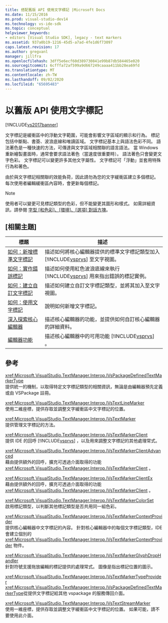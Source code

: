 ```yaml
---
title: 搭配舊版 API 使用文字標記 |Microsoft Docs
ms.date: 11/15/2016
ms.prod: visual-studio-dev14
ms.technology: vs-ide-sdk
ms.topic: conceptual
helpviewer_keywords:
- editors [Visual Studio SDK], legacy - text markers
ms.assetid: 937a0b19-1216-45d5-a7ad-4fe1d6f73097
caps.latest.revision: 17
ms.author: gregvanl
manager: jillfra
ms.openlocfilehash: 3dff5e6ecf60d389730841e99b87db584465e020
ms.sourcegitcommit: 6cfffa72af599a9d667249caaaa411bb28ea69fd
ms.translationtype: MT
ms.contentlocale: zh-TW
ms.lasthandoff: 09/02/2020
ms.locfileid: "65695483"
---
```

# <a name="using-text-markers-with-the-legacy-api"></a>以舊版 API 使用文字標記
[!INCLUDE[vs2017banner](../includes/vs2017banner.md)]

文字標記是緩衝區中的浮動文字範圍，可能會影響文字區域的顯示和行為。 標記包括中斷點、書簽、波浪底線和唯讀區域。 文字標記基本上與語法色彩不同。 語法著色是一種快速的方法，可傳達與文字區域相關聯的語言語法。 當 Windows 重新繪製畫面時，通常會要求語法著色（當速度很重要時）。 語法著色只會變更文字色彩。 文字標記可以變更許多其他文字屬性。 文字標記可「浮動」並套用特殊行為和著色。  
  
 由於與文字標記相關聯的效能負荷，因此請勿為您的文字緩衝區建立多個標記。 每次使用者編輯緩衝區內容時，會更新每個標記。  
  
> [!NOTE]
> 使用者可以變更可見標記類型的色彩，但不能變更其圖形和樣式。 如需詳細資訊，請參閱 [字型 [和色彩]、[環境]、[選項] 對話方塊](../ide/reference/fonts-and-colors-environment-options-dialog-box.md)。  
  
## <a name="related-topics"></a>[相關主題]  
  
|標題|描述|  
|-----------|-----------------|  
|[如何：新增標準文字標記](../extensibility/how-to-add-standard-text-markers.md)|描述如何將核心編輯器提供的標準文字標記類型加入 [!INCLUDE[vsprvs](../includes/vsprvs-md.md)] 至文字視圖。|  
|[如何：實作錯誤標記](../extensibility/how-to-implement-error-markers.md)|描述如何使用紅色波浪底線來執行 [!INCLUDE[vsprvs](../includes/vsprvs-md.md)] 用來指出錯誤的標記實例。|  
|[如何：建立自訂文字標記](../extensibility/how-to-create-custom-text-markers.md)|描述如何建立自訂文字標記類型，並將其加入至文字視圖。|  
|[如何：使用文字標記](../extensibility/how-to-use-text-markers.md)|說明如何新增文字標記。|  
|[深入探索核心編輯器](../extensibility/inside-the-core-editor.md)|描述核心編輯器的功能，並提供如何自訂核心編輯器的詳細資料。|  
|[編輯器功能](https://msdn.microsoft.com/bdac940d-1f14-4019-a01f-fd0bb3dc7198)|描述核心編輯器中的可用功能 [!INCLUDE[vsprvs](../includes/vsprvs-md.md)] 。|  
  
## <a name="reference"></a>參考  
 <xref:Microsoft.VisualStudio.TextManager.Interop.IVsPackageDefinedTextMarkerType>  
 提供統一的機制，以取得特定文字標記類型的相關資訊，無論是由編輯器預先定義或由 VSPackage 註冊。  
  
 <xref:Microsoft.VisualStudio.TextManager.Interop.IVsTextLineMarker>  
 使用二維座標，提供存取並調整文字緩衝區中文字標記的位置。  
  
 <xref:Microsoft.VisualStudio.TextManager.Interop.IVsTextMarker>  
 提供管理文字標記的方法。  
  
 <xref:Microsoft.VisualStudio.TextManager.Interop.IVsTextMarkerClient>  
 提供 IDE 的回呼 [!INCLUDE[vsprvs](../includes/vsprvs-md.md)] ，以及用來調整文字標記的其他處理常式。  
  
 <xref:Microsoft.VisualStudio.TextManager.Interop.IVsTextMarkerClientAdvanced>  
 藉由提供額外的回呼，擴充可透過介面取得的功能 <xref:Microsoft.VisualStudio.TextManager.Interop.IVsTextMarkerClient> 。  
  
 <xref:Microsoft.VisualStudio.TextManager.Interop.IVsTextMarkerClientEx>  
 藉由提供額外的回呼，擴充可透過介面取得的功能 <xref:Microsoft.VisualStudio.TextManager.Interop.IVsTextMarkerClient> 。  
  
 <xref:Microsoft.VisualStudio.TextManager.Interop.IVsTextMarkerColorSet>  
 啟用標記類型，以判斷其他標記類型是否共用同一組色彩。  
  
 <xref:Microsoft.VisualStudio.TextManager.Interop.IVsTextMarkerContextProvider>  
 提供核心編輯器中文字標記的內容。 針對核心編輯器中的每個文字標記類型，IDE 會建立個別的 <xref:Microsoft.VisualStudio.TextManager.Interop.IVsTextMarkerContextProvider> 物件。  
  
 <xref:Microsoft.VisualStudio.TextManager.Interop.IVsTextMarkerGlyphDropHandler>  
 針對符號支援拖放編輯的標記提供的處理常式。 圖像是指出標記位置的圖示。  
  
 <xref:Microsoft.VisualStudio.TextManager.Interop.IVsTextMarkerTypeProvider>  
 <xref:Microsoft.VisualStudio.TextManager.Interop.IVsPackageDefinedTextMarkerType>從提供文字標記給其他 vspackage 的服務傳回介面。  
  
 <xref:Microsoft.VisualStudio.TextManager.Interop.IVsTextStreamMarker>  
 使用一維座標，提供存取並調整文字緩衝區中文字標記的位置。 如果可能，請不要使用此介面。
